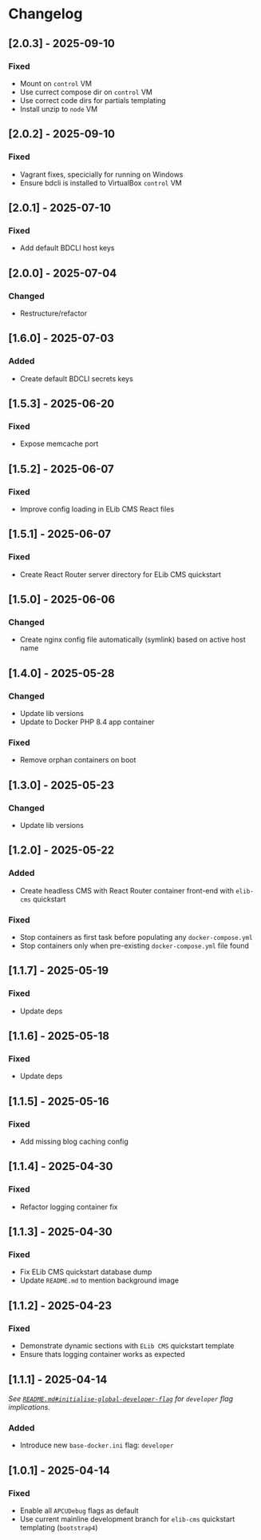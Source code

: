 
# Changelog


## [2.0.3] - 2025-09-10

### Fixed

- Mount on `control` VM
- Use currect compose dir on `control` VM
- Use correct code dirs for partials templating
- Install unzip to `node` VM


## [2.0.2] - 2025-09-10

### Fixed

- Vagrant fixes, specicially for running on Windows
- Ensure bdcli is installed to VirtualBox `control` VM


## [2.0.1] - 2025-07-10

### Fixed

- Add default BDCLI host keys


## [2.0.0] - 2025-07-04

### Changed

- Restructure/refactor


## [1.6.0] - 2025-07-03

### Added

- Create default BDCLI secrets keys


## [1.5.3] - 2025-06-20

### Fixed

- Expose memcache port


## [1.5.2] - 2025-06-07

### Fixed

- Improve config loading in ELib CMS React files


## [1.5.1] - 2025-06-07

### Fixed

- Create React Router server directory for ELib CMS quickstart


## [1.5.0] - 2025-06-06

### Changed

- Create nginx config file automatically (symlink) based on active host name


## [1.4.0] - 2025-05-28

### Changed

- Update lib versions
- Update to Docker PHP 8.4 app container

### Fixed

- Remove orphan containers on boot


## [1.3.0] - 2025-05-23

### Changed

- Update lib versions


## [1.2.0] - 2025-05-22

### Added

- Create headless CMS with React Router container front-end with `elib-cms` quickstart


### Fixed

- Stop containers as first task before populating any `docker-compose.yml`
- Stop containers only when pre-existing `docker-compose.yml` file found


## [1.1.7] - 2025-05-19

### Fixed

- Update deps


## [1.1.6] - 2025-05-18

### Fixed

- Update deps


## [1.1.5] - 2025-05-16

### Fixed

- Add missing blog caching config


## [1.1.4] - 2025-04-30

### Fixed

- Refactor logging container fix


## [1.1.3] - 2025-04-30

### Fixed

- Fix ELib CMS quickstart database dump
- Update `README.md` to mention background image


## [1.1.2] - 2025-04-23

### Fixed

- Demonstrate dynamic sections with `ELib CMS` quickstart template
- Ensure thats logging container works as expected


## [1.1.1] - 2025-04-14

_See [`README.md#initialise-global-developer-flag`](README.md) for `developer` flag implications._ 

### Added

- Introduce new `base-docker.ini` flag: `developer`


## [1.0.1] - 2025-04-14

### Fixed

- Enable all `APCUDebug` flags as default
- Use current mainline development branch for `elib-cms` quickstart templating (`bootstrap4`)

